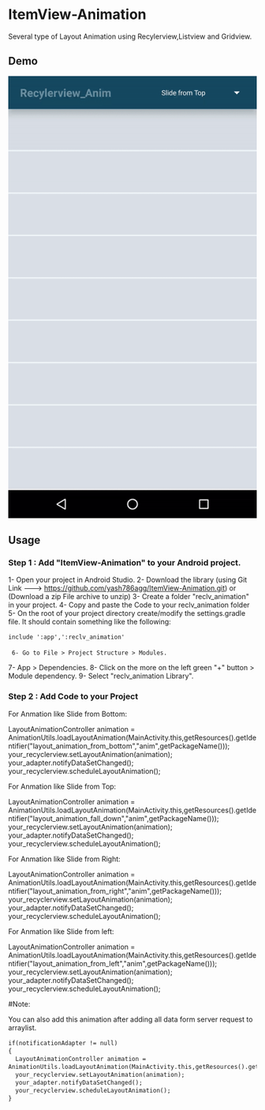 # ItemView-Animation
Several type of Layout Animation using Recylerview,Listview and Gridview.

## Demo
![ItemView-Animation](ezgif.com-video-to-gif.gif)

 ## Usage
   ### Step 1 : Add "ItemView-Animation" to your Android project.
   1- Open your project in Android Studio.
   2- Download the library
       (using Git Link ---> https://github.com/yash786agg/ItemView-Animation.git)
                                        or 
       (Download a zip File archive to unzip)
        3- Create a folder "reclv_animation" in your project.
   4- Copy and paste the Code to your reclv_animation folder
   5- On the root of your project directory create/modify the settings.gradle file. It should contain something like the following:

    include ':app',':reclv_animation'
    
     6- Go to File > Project Structure > Modules.
   7- App > Dependencies.
   8- Click on the more on the left green "+" button > Module dependency.
   9- Select "reclv_animation Library".
   
   ### Step 2 : Add Code to your Project
   
   For Anmation like Slide from Bottom:
   
   LayoutAnimationController animation = AnimationUtils.loadLayoutAnimation(MainActivity.this,getResources().getIdentifier("layout_animation_from_bottom","anim",getPackageName()));
   your_recyclerview.setLayoutAnimation(animation);
   your_adapter.notifyDataSetChanged();
   your_recyclerview.scheduleLayoutAnimation(); 
        
   For Anmation like Slide from Top:
   
   LayoutAnimationController animation = AnimationUtils.loadLayoutAnimation(MainActivity.this,getResources().getIdentifier("layout_animation_fall_down","anim",getPackageName()));
   your_recyclerview.setLayoutAnimation(animation);
   your_adapter.notifyDataSetChanged();
   your_recyclerview.scheduleLayoutAnimation(); 
        
   For Anmation like Slide from Right:
   
   LayoutAnimationController animation = AnimationUtils.loadLayoutAnimation(MainActivity.this,getResources().getIdentifier("layout_animation_from_right","anim",getPackageName()));
   your_recyclerview.setLayoutAnimation(animation);
   your_adapter.notifyDataSetChanged();
   your_recyclerview.scheduleLayoutAnimation();     
        
   For Anmation like Slide from left:
   
   LayoutAnimationController animation = AnimationUtils.loadLayoutAnimation(MainActivity.this,getResources().getIdentifier("layout_animation_from_left","anim",getPackageName()));
   your_recyclerview.setLayoutAnimation(animation);
   your_adapter.notifyDataSetChanged();
   your_recyclerview.scheduleLayoutAnimation();    
   
   
   #Note:

   You can also add this animation after adding all data form server request to arraylist.

    if(notificationAdapter != null)
    {
      LayoutAnimationController animation = AnimationUtils.loadLayoutAnimation(MainActivity.this,getResources().getIdentifier("layout_animation_from_left","anim",getPackageName()));
      your_recyclerview.setLayoutAnimation(animation);
      your_adapter.notifyDataSetChanged();
      your_recyclerview.scheduleLayoutAnimation();    
    }
        
        
